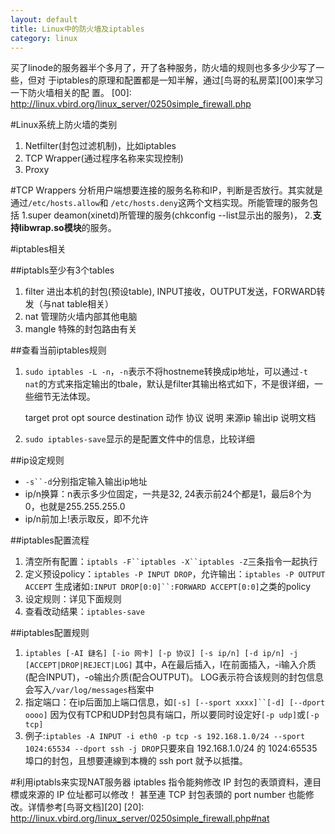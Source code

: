 ```yaml
---
layout: default
title: Linux中的防火墙及iptables
category: linux
---
```

买了linode的服务器半个多月了，开了各种服务，防火墙的规则也多多少少写了一些，但对
于iptables的原理和配置都是一知半解，通过[鸟哥的私房菜][00]来学习一下防火墙相关的配
置。
[00]: http://linux.vbird.org/linux_server/0250simple_firewall.php

#Linux系统上防火墙的类别
1. Netfilter(封包过滤机制)，比如iptables
2. TCP Wrapper(通过程序名称来实现控制)
3. Proxy

#TCP Wrappers
分析用户端想要连接的服务名称和IP，判断是否放行。其实就是通过`/etc/hosts.allow`和
`/etc/hosts.deny`这两个文档实现。所能管理的服务包括
1.super deamon(xinetd)所管理的服务(chkconfig --list显示出的服务)，
2.**支持libwrap.so模块**的服务。

#iptables相关

##iptabls至少有3个tables
1. filter 进出本机的封包(预设table), INPUT接收，OUTPUT发送，FORWARD转发（与nat table相关）
2. nat 管理防火墙内部其他电脑
3. mangle 特殊的封包路由有关

##查看当前iptables规则
1. `sudo iptables -L -n`，`-n`表示不将hostneme转换成ip地址，可以通过`-t nat`的方式来指定输出的tbale，默认是filter其输出格式如下，不是很详细，一些细节无法体现。

    target  prot opt source     destination
    动作    协议 说明 来源ip    输出ip         说明文档

2. `sudo iptables-save`显示的是配置文件中的信息，比较详细

##ip设定规则
+ `-s``-d`分别指定输入输出ip地址
+ ip/n换算：n表示多少位固定，一共是32, 24表示前24个都是1，最后8个为0，也就是255.255.255.0
+ ip/n前加上!表示取反，即不允许

##iptables配置流程
1. 清空所有配置：`iptabls -F``iptables -X``iptables -Z`三条指令一起执行
2. 定义预设policy：`iptables -P INPUT DROP`，允许输出：`iptables -P OUTPUT ACCEPT`
生成诸如`:INPUT DROP[0:0]``:FORWARD ACCEPT[0:0]`之类的policy
3. 设定规则：详见下面规则
4. 查看改动结果：`iptables-save`

##iptables配置规则
1. `iptables [-AI 鏈名] [-io 网卡] [-p 协议] [-s ip/n] [-d ip/n] -j [ACCEPT|DROP|REJECT|LOG]`
其中，A在最后插入，I在前面插入，-i输入介质(配合INPUT)，-o输出介质(配合OUTPUT)。
LOG表示符合该规则的封包信息会写入`/var/log/messages`档案中
2. 指定端口：在ip后面加上端口信息，如`[-s] [--sport xxxx]``[-d] [--dport oooo]`
因为仅有TCP和UDP封包具有端口，所以要同时设定好`[-p udp]`或`[-p tcp]`
3. 例子:`iptables -A INPUT -i eth0 -p tcp -s 192.168.1.0/24 --sport 1024:65534 --dport ssh -j DROP`只要來自 192.168.1.0/24 的 1024:65535 埠口的封包，且想要連線到本機的 ssh port 
就予以抵擋。

#利用iptabls来实现NAT服务器
iptables 指令能夠修改 IP 封包的表頭資料，連目標或來源的 IP 位址都可以修改！
甚至連 TCP 封包表頭的 port number 也能修改。详情参考[鸟哥文档][20]
[20]: http://linux.vbird.org/linux_server/0250simple_firewall.php#nat

